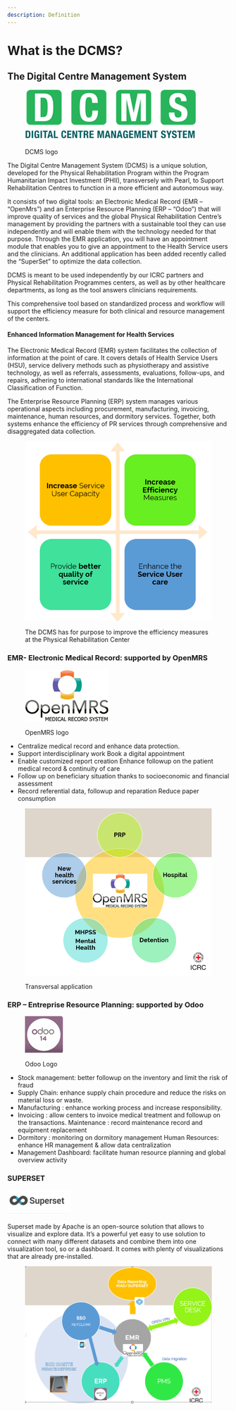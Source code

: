 ```yaml
---
description: Definition
---
```


# What is the DCMS?

## The Digital Centre Management System

<div align="left"><figure><img src="../.gitbook/assets/image (33).png" alt=""><figcaption><p>DCMS logo</p></figcaption></figure></div>

The Digital Centre Management System (DCMS) is a unique solution, developed for the Physical Rehabilitation Program within the Program Humanitarian Impact Investment (PHII), transversely with Pearl, to Support Rehabilitation Centres to function in a more efficient and autonomous way. &#x20;

It consists of two digital tools: an Electronic Medical Record (EMR – “OpenMrs”) and an Enterprise Resource Planning (ERP – “Odoo”) that will improve quality of services and the global Physical Rehabilitation Centre’s management by providing the partners with a sustainable tool they can use independently and will enable them with the technology needed for that purpose. Through the EMR application, you will have an appointment module that enables you to give an appointment to the Health Service users and the clinicians. An additional application has been added recently called the “SuperSet” to optimize the data collection. &#x20;

DCMS is meant to be used independently by our ICRC partners and Physical Rehabilitation Programmes centers, as well as by other healthcare departments, as long as the tool answers clinicians requirements.

This comprehensive tool based on standardized process and workflow will support the efficiency measure for both clinical and resource management of the centers.

#### Enhanced Information Management for Health Services

The Electronic Medical Record (EMR) system facilitates the collection of information at the point of care. It covers details of Health Service Users (HSU), service delivery methods such as physiotherapy and assistive technology, as well as referrals, assessments, evaluations, follow-ups, and repairs, adhering to international standards like the International Classification of Function.

The Enterprise Resource Planning (ERP) system manages various operational aspects including procurement, manufacturing, invoicing, maintenance, human resources, and dormitory services. Together, both systems enhance the efficiency of PR services through comprehensive and disaggregated data collection.



<figure><img src="../.gitbook/assets/image (34).png" alt=""><figcaption><p>The DCMS has for purpose to improve the efficiency measures at the Physical Rehabilitation Center</p></figcaption></figure>

### EMR- Electronic Medical Record: supported by OpenMRS

<div align="left"><figure><img src="../.gitbook/assets/image (30).png" alt=""><figcaption><p>OpenMRS logo</p></figcaption></figure></div>

* Centralize medical record and enhance data protection.&#x20;
* Support interdisciplinary work Book a digital appointment&#x20;
* Enable customized report creation Enhance followup on the patient medical record & continuity of care&#x20;
* Follow up on beneficiary situation thanks to socioeconomic and financial assessment&#x20;
* Record referential data, followup and reparation Reduce paper consumption



<figure><img src="../.gitbook/assets/image (37).png" alt=""><figcaption><p>Transversal application</p></figcaption></figure>



### ERP – Entreprise Resource Planning: supported by Odoo

<div align="left"><figure><img src="../.gitbook/assets/image (32).png" alt=""><figcaption><p>Odoo Logo</p></figcaption></figure></div>

* Stock management: better followup on the inventory and limit the risk of fraud&#x20;
* Supply Chain: enhance supply chain procedure and reduce the risks on material loss or waste.&#x20;
* Manufacturing : enhance working process and increase responsibility.&#x20;
* Invoicing : allow centers to invoice medical treatment and followup on the transactions. Maintenance : record maintenance record and equipment replacement&#x20;
* Dormitory : monitoring on dormitory management Human Resources: enhance HR management & allow data centralization&#x20;
* Management Dashboard: facilitate human resource planning and global overview activity

### SUPERSET

![](<../.gitbook/assets/image (28).png>)

Superset made by Apache is an open-source solution that allows to visualize and explore data. It’s a powerful yet easy to use solution to connect with many different datasets and combine them into one visualization tool, so or a dashboard. It comes with plenty of visualizations that are already pre-installed.

<figure><img src="../.gitbook/assets/image (24).png" alt=""><figcaption></figcaption></figure>
